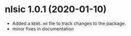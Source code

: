 # nlsic 1.0.1 (2020-01-10)

* Added a `NEWS.md` file to track changes to the package.
* minor fixes in documentation
